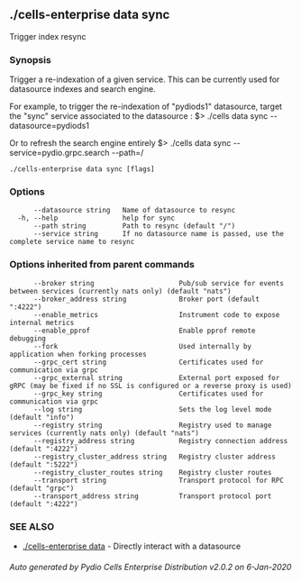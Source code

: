 ## ./cells-enterprise data sync

Trigger index resync

### Synopsis

Trigger a re-indexation of a given service. 
This can be currently used for datasource indexes and search engine.

For example, to trigger the re-indexation of "pydiods1" datasource, target the "sync" service associated to the datasource : 
$> ./cells data sync --datasource=pydiods1

Or to refresh the search engine entirely
$> ./cells data sync --service=pydio.grpc.search --path=/



```
./cells-enterprise data sync [flags]
```

### Options

```
      --datasource string   Name of datasource to resync
  -h, --help                help for sync
      --path string         Path to resync (default "/")
      --service string      If no datasource name is passed, use the complete service name to resync
```

### Options inherited from parent commands

```
      --broker string                     Pub/sub service for events between services (currently nats only) (default "nats")
      --broker_address string             Broker port (default ":4222")
      --enable_metrics                    Instrument code to expose internal metrics
      --enable_pprof                      Enable pprof remote debugging
      --fork                              Used internally by application when forking processes
      --grpc_cert string                  Certificates used for communication via grpc
      --grpc_external string              External port exposed for gRPC (may be fixed if no SSL is configured or a reverse proxy is used)
      --grpc_key string                   Certificates used for communication via grpc
      --log string                        Sets the log level mode (default "info")
      --registry string                   Registry used to manage services (currently nats only) (default "nats")
      --registry_address string           Registry connection address (default ":4222")
      --registry_cluster_address string   Registry cluster address (default ":5222")
      --registry_cluster_routes string    Registry cluster routes
      --transport string                  Transport protocol for RPC (default "grpc")
      --transport_address string          Transport protocol port (default ":4222")
```

### SEE ALSO

* [./cells-enterprise data](./cells-enterprise-data)	 - Directly interact with a datasource

###### Auto generated by Pydio Cells Enterprise Distribution v2.0.2 on 6-Jan-2020

